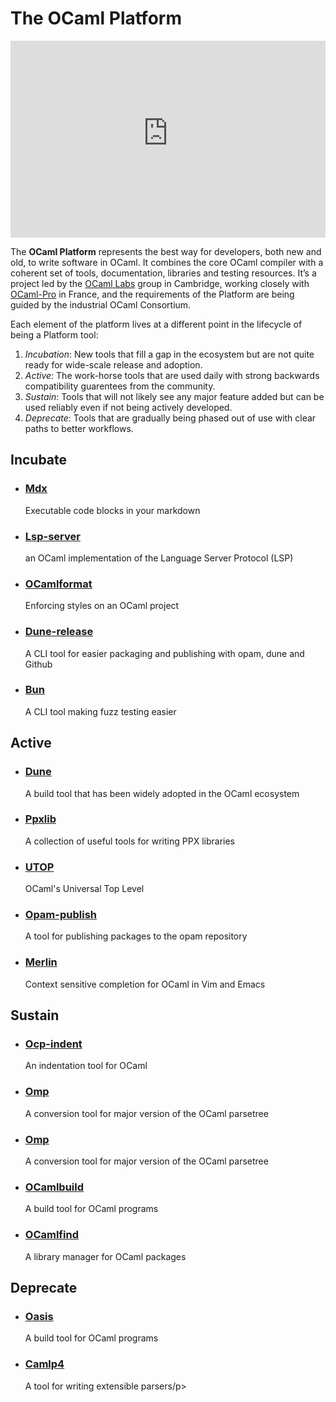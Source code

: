 <!-- ((! set title OCaml Platform !)) ((! set platform !)) -->
<!-- ((! set nobreadcrumb !)) -->

<div class="container">
    <h1>The OCaml Platform</h1>
    <div class="row">
        <div id="platform-logo" class="span6">
            <iframe title="State of the OCaml Platform 2020" width="100%" height="315" src="https://www.youtube-nocookie.com/embed/E8T_4zqWmq8" frameborder="0" allow="accelerometer; autoplay; clipboard-write; encrypted-media; gyroscope; picture-in-picture" allowfullscreen></iframe>
        </div>
        <section id="platform-leader" class="span6">
            <p>The <strong>OCaml Platform</strong> represents the best way for developers, both new and old, to write software in OCaml. It combines the core OCaml compiler with a coherent set of tools, documentation, libraries and testing resources. It’s a project led by the <a href="/community/support.html">OCaml Labs</a> group in Cambridge, working closely with <a href="/community/support.html">OCaml-Pro</a> in France, and the requirements of the Platform are being guided by the industrial OCaml Consortium.</p>
            <p>Each element of the platform lives at a different point in the lifecycle of being a Platform tool:</p>
            <ol>
                <li><em>Incubation</em>: New tools that fill a gap in the ecosystem but are not quite ready for wide-scale release and adoption.</li>
                <li><em>Active</em>: The work-horse tools that are used daily with strong backwards compatibility guarentees from the community.</li>
                <li><em>Sustain</em>: Tools that will not likely see any major feature added but can be used reliably even if not being actively developed.</li>
                <li><em>Deprecate</em>: Tools that are gradually being phased out of use with clear paths to better workflows.</li>
            </ol>
        </section>
    </div>
    <div class="row">
        <section class="span6 condensed">
            <h1 class="ruled">Incubate</h1>
            <ul class="news-feed">
                <li>
                    <article>
                        <h1><a href="https://github.com/realworldocaml/mdx"target="_blank">Mdx</a></h1>
                        <p>Executable code blocks in your markdown</p>
                    </article>
                </li>
                <li>
                    <article>
                        <h1><a href="https://github.com/ocaml/ocaml-lsp"target="_blank">Lsp-server</a></h1>
                        <p>an OCaml implementation of the Language Server Protocol (LSP)</p>
                    </article>
                </li>
                <li>
                    <article>
                        <h1><a href="https://github.com/ocaml-ppx/ocamlformat"target="_blank">OCamlformat</a></h1>
                        <p>Enforcing styles on an OCaml project</p>
                    </article>
                </li>
                <li>
                    <article>
                        <h1><a href="https://github.com/ocamllabs/dune-release"target="_blank">Dune-release</a></h1>
                        <p>A CLI tool for easier packaging and publishing with opam, dune and Github</p>
                    </article>
                </li>
                <li>
                    <article>
                        <h1><a href="https://github.com/yomimono/ocaml-bun"target="_blank">Bun</a></h1>
                        <p>A CLI tool making fuzz testing easier</p>
                    </article>
                </li>
            </ul>
        </section>
        <section class="span6 condensed">
            <h1 class="ruled">Active</h1>
            <ul class="news-feed">
                <li>
                    <article>
                        <h1><a href="https://github.com/ocaml/dune"target="_blank">Dune</a></h1>
                        <p>A build tool that has been widely adopted in the OCaml ecosystem</p>
                    </article>
                </li>
                <li>
                    <article>
                        <h1><a href="https://github.com/ocaml-ppx/ppxlib"target="_blank">Ppxlib</a></h1>
                        <p>A collection of useful tools for writing PPX libraries</p>
                    </article>
                </li>
                <li>
                    <article>
                        <h1><a href="https://github.com/ocaml-community/utop"target="_blank">UTOP</a></h1>
                        <p>OCaml's Universal Top Level</p>
                    </article>
                </li>
                <li>
                    <article>
                        <h1><a href="https://github.com/ocaml-opam/opam-publish"target="_blank">Opam-publish</a></h1>
                        <p>A tool for publishing packages to the opam repository</p>
                    </article>
                </li>
                <li>
                    <article>
                        <h1><a href="https://github.com/ocaml/merlin"target="_blank">Merlin</a></h1>
                        <p>Context sensitive completion for OCaml in Vim and Emacs</p>
                    </article>
                </li>
            </ul>
        </section>
        <section class="span6 condensed">
            <h1 class="ruled">Sustain</h1>
            <ul class="news-feed">
                <li>
                    <article>
                        <h1><a href="https://github.com/OCamlPro/ocp-indent"target="_blank">Ocp-indent</a></h1>
                        <p>An indentation tool for OCaml</p>
                    </article>
                </li>
                <li>
                    <article>
                        <h1><a href="https://github.com/OCamlPro/ocp-indent"target="_blank">Omp</a></h1>
                        <p>A conversion tool for major version of the OCaml parsetree</p>
                    </article>
                </li>
                <li>
                    <article>
                        <h1><a href="https://github.com/ocaml-ppx/ocaml-migrate-parsetree"target="_blank">Omp</a></h1>
                        <p>A conversion tool for major version of the OCaml parsetree</p>
                    </article>
                </li>
                <li>
                    <article>
                        <h1><a href="https://github.com/ocaml-ppx/ocaml-migrate-parsetree"target="_blank">OCamlbuild</a></h1>
                        <p>A build tool for OCaml programs</p>
                    </article>
                </li>
                <li>
                    <article>
                        <h1><a href="https://github.com/ocaml-ppx/ocaml-migrate-parsetree"target="_blank">OCamlfind</a></h1>
                        <p>A library manager for OCaml packages</p>
                    </article>
                </li>
            </ul>
        </section>
        <section class="span6 condensed">
            <h1 class="ruled">Deprecate</h1>
            <ul class="news-feed">
                <li>
                    <article>
                        <h1><a href="https://github.com/ocaml-ppx/ocaml-migrate-parsetree"target="_blank">Oasis</a></h1>
                        <p>A build tool for OCaml programs</p>
                    </article>
                </li>
                <li>
                    <article>
                        <h1><a href="https://github.com/ocaml-ppx/ocaml-migrate-parsetree"target="_blank">Camlp4</a></h1>
                        <p>A tool for writing extensible parsers/p>
                    </article>
                </li>
            </ul>
        </section>
    </div>
</div>

